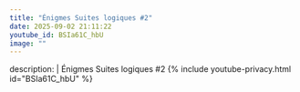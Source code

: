 ```yaml
---
title: "Énigmes Suites logiques #2"
date: 2025-09-02 21:11:22 
youtube_id: BSIa61C_hbU
image: ""
---
```

description: |
  Énigmes Suites logiques #2
{% include youtube-privacy.html id="BSIa61C_hbU" %}
